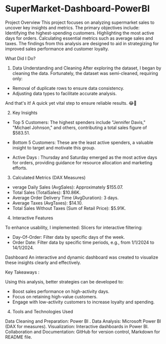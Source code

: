 # SuperMarket-Dashboard-PowerBI
Project Overview
This project focuses on analyzing supermarket sales to uncover key insights and metrics. The primary objectives include:
Identifying the highest-spending customers.
Highlighting the most active days for orders.
Calculating essential metrics such as average sales and taxes.
The findings from this analysis are designed to aid in strategizing for improved sales performance and customer loyalty.

What Did I Do?

1. Data Understanding and Cleaning After exploring the dataset, I began by cleaning the data. Fortunately, the dataset was semi-cleaned, requiring only:

- Removal of duplicate rows to ensure data consistency.
- Adjusting data types to facilitate accurate analysis.

And that's it! A quick yet vital step to ensure reliable results. 😂👾

2. Key Insights

- Top 5 Customers: The highest spenders include "Jennifer Davis," "Michael Johnson," and others, contributing a total sales figure of $583.51.
- Bottom 5 Customers: These are the least active spenders, a valuable insight to target and motivate this group.

- Active Days  : Thursday and Saturday emerged as the most active days for orders, providing guidance for resource allocation and marketing efforts.

3. Calculated Metrics (DAX Measures)

- verage Daily Sales (AvgSales): Approximately $155.07.
- Total Sales (TotalSales): $10.86K.
- Average Order Delivery Time (AvgDuration): 3 days.
- Average Taxes (AvgTaxes): $14.10.
- Total Sales Without Taxes (Sum of Retail Price): $5.91K.

4. Interactive Features
   
To enhance usability, I implemented:
Slicers for interactive filtering:
- Day-Of-Order: Filter data by specific days of the week.
- Order Date: Filter data by specific time periods, e.g., from 1/1/2024 to 14/1/2024.

Dashboard
An interactive and dynamic dashboard was created to visualize these insights clearly and effectively.

Key Takeaways : 

Using this analysis, better strategies can be developed to:
- Boost sales performance on high-activity days.
- Focus on retaining high-value customers.
- Engage with low-activity customers to increase loyalty and spending.

4. Tools and Technologies Used

Data Cleaning and Preparation: Power BI . 
Data Analysis: Microsoft Power BI (DAX for measures).
Visualization: Interactive dashboards in Power BI.
Collaboration and Documentation: GitHub for version control, Markdown for README file.

